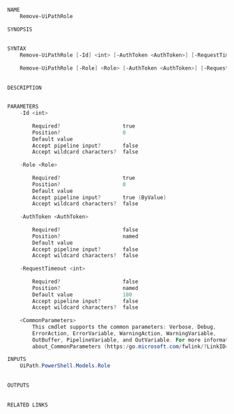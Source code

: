 ﻿```PowerShell

NAME
    Remove-UiPathRole
    
SYNOPSIS
    
    
SYNTAX
    Remove-UiPathRole [-Id] <int> [-AuthToken <AuthToken>] [-RequestTimeout <int>] [<CommonParameters>]
    
    Remove-UiPathRole [-Role] <Role> [-AuthToken <AuthToken>] [-RequestTimeout <int>] [<CommonParameters>]
    
    
DESCRIPTION
    

PARAMETERS
    -Id <int>
        
        Required?                    true
        Position?                    0
        Default value                
        Accept pipeline input?       false
        Accept wildcard characters?  false
        
    -Role <Role>
        
        Required?                    true
        Position?                    0
        Default value                
        Accept pipeline input?       true (ByValue)
        Accept wildcard characters?  false
        
    -AuthToken <AuthToken>
        
        Required?                    false
        Position?                    named
        Default value                
        Accept pipeline input?       false
        Accept wildcard characters?  false
        
    -RequestTimeout <int>
        
        Required?                    false
        Position?                    named
        Default value                100
        Accept pipeline input?       false
        Accept wildcard characters?  false
        
    <CommonParameters>
        This cmdlet supports the common parameters: Verbose, Debug,
        ErrorAction, ErrorVariable, WarningAction, WarningVariable,
        OutBuffer, PipelineVariable, and OutVariable. For more information, see 
        about_CommonParameters (https:/go.microsoft.com/fwlink/?LinkID=113216). 
    
INPUTS
    UiPath.PowerShell.Models.Role
    
    
OUTPUTS
    
    
RELATED LINKS



```
